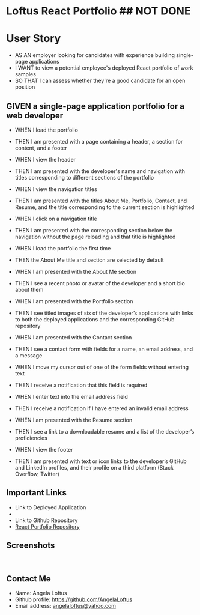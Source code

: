 # Loftus React Portfolio  ## NOT DONE

# User Story

* AS AN employer looking for candidates with experience building single-page applications
* I WANT to view a potential employee's deployed React portfolio of work samples
* SO THAT I can assess whether they're a good candidate for an open position

## GIVEN a single-page application portfolio for a web developer

- WHEN I load the portfolio
- THEN I am presented with a page containing a header, a section for content, and a footer

- WHEN I view the header
- THEN I am presented with the developer's name and navigation with titles corresponding to different sections of the portfolio

- WHEN I view the navigation titles
- THEN I am presented with the titles About Me, Portfolio, Contact, and Resume, and the title corresponding to the current section is highlighted

- WHEN I click on a navigation title
- THEN I am presented with the corresponding section below the navigation without the page reloading and that title is highlighted

- WHEN I load the portfolio the first time
- THEN the About Me title and section are selected by default

- WHEN I am presented with the About Me section
- THEN I see a recent photo or avatar of the developer and a short bio about them

- WHEN I am presented with the Portfolio section
- THEN I see titled images of six of the developer’s applications with links to both the deployed applications and the corresponding GitHub repository

- WHEN I am presented with the Contact section
- THEN I see a contact form with fields for a name, an email address, and a message

- WHEN I move my cursor out of one of the form fields without entering text
- THEN I receive a notification that this field is required

- WHEN I enter text into the email address field
- THEN I receive a notification if I have entered an invalid email address

- WHEN I am presented with the Resume section
- THEN I see a link to a downloadable resume and a list of the developer’s proficiencies

- WHEN I view the footer
- THEN I am presented with text or icon links to the developer’s GitHub and LinkedIn profiles, and their profile on a third platform (Stack Overflow, Twitter) 

## Important Links
* Link to Deployed Application 
* []()
* Link to Github Repository
* [React Portfolio Repository](https://github.com/AngelaLoftus/react-portfolio)

## Screenshots
![]()
![]()
![]()

## Contact Me
* Name: Angela Loftus
* Github profile: https://github.com/AngelaLoftus
* Email address: angelaloftus@yahoo.com
